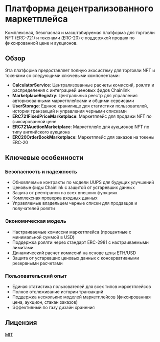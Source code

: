 # Платформа децентрализованного маркетплейса

Комплексная, безопасная и масштабируемая платформа для торговли NFT (ERC-721) и токенами (ERC-20) с поддержкой продаж по фиксированной цене и аукционов.

## Обзор

Эта платформа предоставляет полную экосистему для торговли NFT и токенами со следующими ключевыми компонентами:

- **CalculatorService**: Централизованные расчеты комиссий, роялти и распределения с интеграцией ценовых фидов Chainlink
- **MarketplaceRegistry**: Центральный реестр для управления авторизованными маркетплейсами и общими сервисами
- **UserStorage**: Единое хранилище для статистики пользователей, истории транзакций и управления черными списками
- **ERC721FixedPriceMarketplace**: Маркетплейс для продажи NFT по фиксированной цене
- **ERC721AuctionMarketplace**: Маркетплейс для аукционов NFT по типу английского аукциона
- **ERC20OrderBookMarketplace**: Маркетплейс для заказов на токены ERC-20

## Ключевые особенности

### Безопасность и надежность
- Обновляемые контракты по модели UUPS для будущих улучшений
- Ценовые фиды Chainlink с защитой от устаревших данных
- Защита от реентранси на всех внешних функциях
- Комплексная проверка входных данных
- Управляемые владельцем черные списки для продавцов и получателей роялти

### Экономическая модель
- Настраиваемые комиссии маркетплейса (процентные с минимальной суммой в USD)
- Поддержка роялти через стандарт ERC-2981 с настраиваемыми лимитами
- Динамический расчет комиссий на основе цены ETH/USD
- Защита от устаревших ценовых данных с консервативными резервными расчетами

### Пользовательский опыт
- Единая статистика пользователей для всех типов маркетплейсов
- Полное отслеживание истории транзакций
- Поддержка нескольких моделей маркетплейсов (фиксированная цена, аукцион, стакан заказов)
- Эффективный по газу дизайн хранения

## Лицензия
[MIT](LICENCE)

